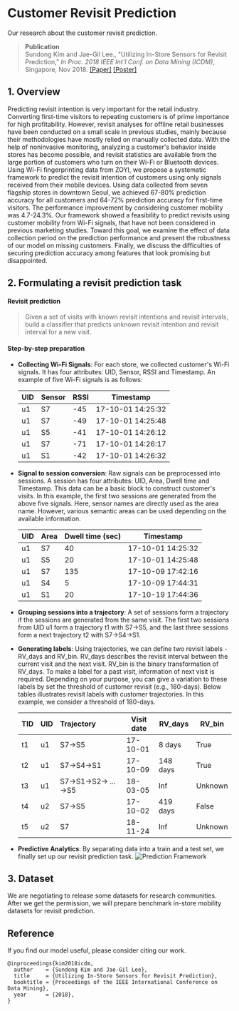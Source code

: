 # Customer Revisit Prediction 
Our research about the customer revisit prediction.

> __Publication__ </br>
> Sundong Kim and Jae-Gil Lee., "Utilizing In-Store Sensors for Revisit Prediction," *In Proc. 2018 IEEE Int'l Conf. on Data Mining (ICDM)*, Singapore, Nov 2018. [[Paper]](./ICDM2018/2018_ICDM_Revisit.pdf) [[Poster]](./ICDM2018/2018_ICDM_Revisit_poster.pdf) 

## 1. Overview
Predicting revisit intention is very important for the retail industry. Converting first-time visitors to repeating customers is of prime importance for high profitability. However, revisit analyses for offline retail businesses have been conducted on a small scale in previous studies, mainly because their methodologies have mostly relied on manually collected data. With the help of noninvasive monitoring, analyzing a customer's behavior inside stores has become possible, and revisit statistics are available from the large portion of customers who turn on their Wi-Fi or Bluetooth devices. Using Wi-Fi fingerprinting data from ZOYI, we propose a systematic framework to predict the revisit intention of customers using only signals received from their mobile devices. Using data collected from seven flagship stores in downtown Seoul, we achieved 67-80\% prediction accuracy for all customers and 64-72\% prediction accuracy for first-time visitors. The performance improvement by considering customer mobility was 4.7-24.3\%. Our framework showed a feasibility to predict revisits using customer mobility from Wi-Fi signals, that have not been considered in previous marketing studies. Toward this goal, we examine the effect of data collection period on the prediction performance and present the robustness of our model on missing customers. Finally, we discuss the difficulties of securing prediction accuracy among features that look promising but disappointed.

## 2. Formulating a revisit prediction task
#### Revisit prediction

>  Given a set of visits with known revisit intentions and revisit intervals, build a classifier that predicts unknown revisit intention and revisit interval for a new visit.

#### Step-by-step preparation

* **Collecting Wi-Fi Signals**:  For each store, we collected customer's Wi-Fi signals. It has four attributes: UID, Sensor, RSSI and Timestamp. An example of five Wi-Fi signals is as follows:

  | UID  | Sensor | RSSI | Timestamp         |
  | ---- | ------ | ---- | ----------------- |
  | u1   | S7     | -45  | 17-10-01 14:25:32 |
  | u1   | S7     | -49  | 17-10-01 14:25:48 |
  | u1   | S5     | -41  | 17-10-01 14:26:12 |
  | u1   | S7     | -71  | 17-10-01 14:26:17 |
  | u1   | S1     | -42  | 17-10-01 14:26:32 |

* **Signal to session conversion**: Raw signals can be preprocessed into sessions. A session has four attributes: UID, Area, Dwell time and Timestamp. This data can be a basic block to construct customer's visits. In this example, the first two sessions are generated from the above five signals. Here, sensor names are directly used as the area name. However, various semantic areas can be used depending on the available information.

  | UID  | Area | Dwell time (sec) | Timestamp         |
  | ---- | ---- | ---------------- | ----------------- |
  | u1   | S7   | 40               | 17-10-01 14:25:32 |
  | u1   | S5   | 20               | 17-10-01 14:25:48 |
  | u1   | S7   | 135              | 17-10-09 17:42:16 |
  | u1   | S4   | 5                | 17-10-09 17:44:31 |
  | u1   | S1   | 20               | 17-10-19 17:44:36 |

* **Grouping sessions into a trajectory**: A set of sessions form a trajectory if the sessions are generated from the same visit.  The first two sessions from UID u1 form a trajectory t1 with S7→S5, and the last three sessions form a next trajectory t2 with S7→S4→S1.

* **Generating labels**: Using trajectories, we can define two revisit labels - RV_days and RV_bin. RV_days describes the revisit interval between the current visit and the next visit. RV_bin is the binary transformation of RV_days. To make a label for a past visit, information of next visit is required. Depending on your purpose, you can give a variation to these labels by set the threshold of customer revisit (e.g., 180-days). Below tables illustrates revisit labels with customer trajectories. In this example, we consider a threshold of 180-days.

  | TID  | UID  | Trajectory        | Visit date | RV_days  | RV_bin  |
  | ---- | ---- | :---------------- | ---------- | -------- | ------- |
  | t1   | u1   | S7→S5             | 17-10-01   | 8 days   | True    |
  | t2   | u1   | S7→S4→S1          | 17-10-09   | 148 days | True    |
  | t3   | u1   | S7→S1→S2→ ... →S5 | 18-03-05   | Inf      | Unknown |
  | t4   | u2   | S7→S5             | 17-10-02   | 419 days | False   |
  | t5   | u2   | S7                | 18-11-24   | Inf      | Unknown |

* **Predictive Analytics**: By separating data into a train and a test set, we finally set up our revisit prediction task.
  ![Prediction Framework](./figures/prediction_framework.png)

## 3. Dataset

We are negotiating to release some datasets for research communities.
After we get the permission, we will prepare benchmark in-store mobility datasets for revisit prediction. 



<!---
| Name                  | Store A  | Store B  |
| --------------------- | -------- | -------- |
| Collection length     | 360 days | 360 days |
| \# of sensors         | 14       | 11       |
| \# of unique visitors | 1,000    | 1,000    |
| Avg revisit rate      | 21.22%   | 32.98%   |

## 4. How to run

* Compile

  * Check parameters

    ```
        -i : the hdfs file/dir path for input data set.
        -o : the local file path to write the meta result of clustering (e.g., # of (sub-)cells, # of points for each cluster).
        -np : the total number of cpu cores or partitions which you want to set.
        -rho : the approximation parameter
        -dim : the number of dimensions.
        -minPts : the minimum number of neighbor points.
        -eps : the radius of a neighborhood.
    ```

* Preprocess

## 5. Tutorial

* We will upload some tutorials in \notebooks directory. 

  --->

## Reference 

If you find our model useful, please consider citing our work.

```
@inproceedings{kim2018icdm,
  author    = {Sundong Kim and Jae-Gil Lee},
  title     = {Utilizing In-Store Sensors for Revisit Prediction},
  booktitle = {Proceedings of the IEEE International Conference on Data Mining},
  year      = {2018},
}
```